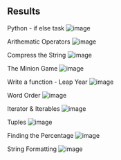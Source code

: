 ## Results
Python - if else task
![image](https://github.com/user-attachments/assets/47032d59-e851-4000-82d1-41785fdd369f)


Arithematic Operators
![image](https://github.com/user-attachments/assets/ee2548fe-74c3-4e85-a1a9-cf948c05c18c)


Compress the String
![image](https://github.com/user-attachments/assets/a00aa1dd-0bb2-44b2-89ce-e887000588a3)


The Minion Game
![image](https://github.com/user-attachments/assets/234a1206-7885-4d4e-b02c-0f418c5cc29e)


Write a function - Leap Year
![image](https://github.com/user-attachments/assets/35dcd553-086e-454d-9d03-5681242094ec)


Word Order
![image](https://github.com/user-attachments/assets/f28c8da1-8d30-45b1-aa60-443b7fcc878f)


Iterator & Iterables
![image](https://github.com/user-attachments/assets/4871da6b-8865-4602-9bb8-68124ae96f42)


Tuples
![image](https://github.com/user-attachments/assets/67285d4f-dd3f-4b74-8f5a-0efb61995289)


Finding the Percentage
![image](https://github.com/user-attachments/assets/02f5ec92-3702-465d-bade-8e57d038c83a)


String Formatting
![image](https://github.com/user-attachments/assets/0c318e77-1b40-4096-b626-2b134e742520)
